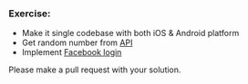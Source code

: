 ### Exercise:

 * Make it single codebase with both iOS & Android platform
 * Get random number from [API](https://api.random.org/)
 * Implement [Facebook login](https://github.com/facebook/react-native-fbsdk)

Please make a pull request with your solution.
